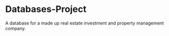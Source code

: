 # Databases-Project
A database for a made up real estate investment and property management company. 
